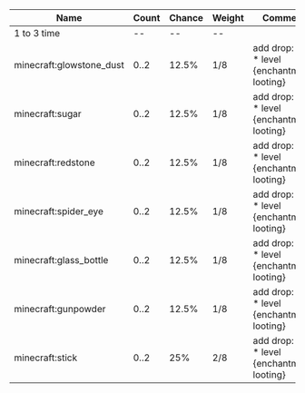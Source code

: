 | Name                     | Count | Chance | Weight | Comment                                       |
| ------------------------ | ----- | ------ | ------ | --------------------------------------------- |
| 1 to 3 time              |    -- |     -- |     -- |                                               |
| minecraft:glowstone_dust |  0..2 |  12.5% |    1/8 | add drop: 0..1 * level {enchantment: looting} |
| minecraft:sugar          |  0..2 |  12.5% |    1/8 | add drop: 0..1 * level {enchantment: looting} |
| minecraft:redstone       |  0..2 |  12.5% |    1/8 | add drop: 0..1 * level {enchantment: looting} |
| minecraft:spider_eye     |  0..2 |  12.5% |    1/8 | add drop: 0..1 * level {enchantment: looting} |
| minecraft:glass_bottle   |  0..2 |  12.5% |    1/8 | add drop: 0..1 * level {enchantment: looting} |
| minecraft:gunpowder      |  0..2 |  12.5% |    1/8 | add drop: 0..1 * level {enchantment: looting} |
| minecraft:stick          |  0..2 |    25% |    2/8 | add drop: 0..1 * level {enchantment: looting} |